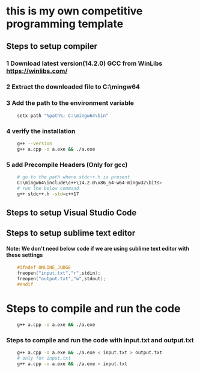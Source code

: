 # this is my own competitive programming template

## Steps to setup compiler
### 1 Download latest version(14.2.0) GCC from WinLibs https://winlibs.com/

### 2 Extract the downloaded file to C:\mingw64

### 3 Add the path to the environment variable
```bash
    setx path "%path%; C:\mingw64\bin"
```
### 4 verify the installation
```bash
    g++ --version
    g++ a.cpp -o a.exe && ./a.exe
```

### 5 add Precompile Headers (Only for gcc)
```bash
    # go to the path where stdc++.h is present
    C:\mingw64\include\c++\14.2.0\x86_64-w64-mingw32\bits>  
    # run the below command
    g++ stdc++.h -std=c++17
```
## Steps to setup Visual Studio Code

## Steps to setup sublime text editor

#### Note: We don't need below code if we are using sublime text editor with these settings
```cpp
    #ifndef ONLINE_JUDGE
    freopen("input.txt","r",stdin);
    freopen("output.txt","w",stdout);
    #endif 
```


# Steps to compile and run the code
```bash
    g++ a.cpp -o a.exe && ./a.exe
```

### Steps to compile and run the code with input.txt and output.txt
```bash
    g++ a.cpp -o a.exe && ./a.exe < input.txt > output.txt
    # only for input.txt
    g++ a.cpp -o a.exe && ./a.exe < input.txt
```